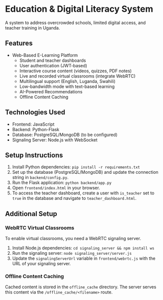 # Education & Digital Literacy System

A system to address overcrowded schools, limited digital access, and teacher training in Uganda.

## Features

-   Web-Based E-Learning Platform
    -   Student and teacher dashboards
    -   User authentication (JWT-based)
    -   Interactive course content (videos, quizzes, PDF notes)
    -   Live and recorded virtual classrooms (integrate WebRTC)
    -   Multilingual support (English, Luganda, Swahili)
    -   Low-bandwidth mode with text-based learning
    -   AI-Powered Recommendations
    -   Offline Content Caching

## Technologies Used

-   Frontend: JavaScript
-   Backend: Python-Flask
-   Database: PostgreSQL/MongoDB (to be configured)
-   Signaling Server: Node.js with WebSocket

## Setup Instructions

1.  Install Python dependencies: `pip install -r requirements.txt`
2.  Set up the database (PostgreSQL/MongoDB) and update the connection string in `backend/config.py`.
3.  Run the Flask application: `python backend/app.py`
4.  Open `frontend/index.html` in your browser.
5.  To access the teacher dashboard, create a user with `is_teacher` set to `true` in the database and navigate to `teacher_dashboard.html`.

## Additional Setup

### WebRTC Virtual Classrooms
To enable virtual classrooms, you need a WebRTC signaling server.
1.  Install Node.js dependencies: `cd signaling_server && npm install ws`
2.  Run the signaling server: `node signaling_server/server.js`
3.  Update the `signalingServerUrl` variable in `frontend/webrtc.js` with the URL of your signaling server.

### Offline Content Caching
Cached content is stored in the `offline_cache` directory. The server serves this content via the `/offline_cache/<filename>` route.
